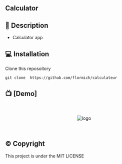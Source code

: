 ## Calculator


## 📃 Description

* Calculator app

## 💻 Installation
Clone this reposoitory

```
git clone  https://github.com/flormich/calculateur
```

## 📺 [Demo]

<br>
<p align="center"

 ![logo](ressource/Calculatrice.gif) 
</p>
<br>


## ©️ Copyright
This project is under the MIT LICENSE
